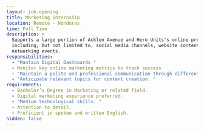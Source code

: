 ```yaml
---
layout: job-opening
title: Marketing Internship
location: Remote - Honduras
time: Full Time
description: >
  Supports a large portion of Acklen Avenue and Hero Units's online presence
  including, but not limited to, social media channels, website content, and
  networking events.
responsibilities:
  - "Mantain Digital Dashboards "
  - Monitor key online marketing metrics to track success
  - "Maintain a polite and professional communication through different tools. "
  - "Anticipate relevant topics for content creation. "
requirements:
  - Bachelor’s Degree in Marketing or related field.
  - Digital marketing experience preferred.
  - "Medium technological skills. "
  - Attention to detail.
  - Proficient in spoken and written English.
hidden: false
---
```

